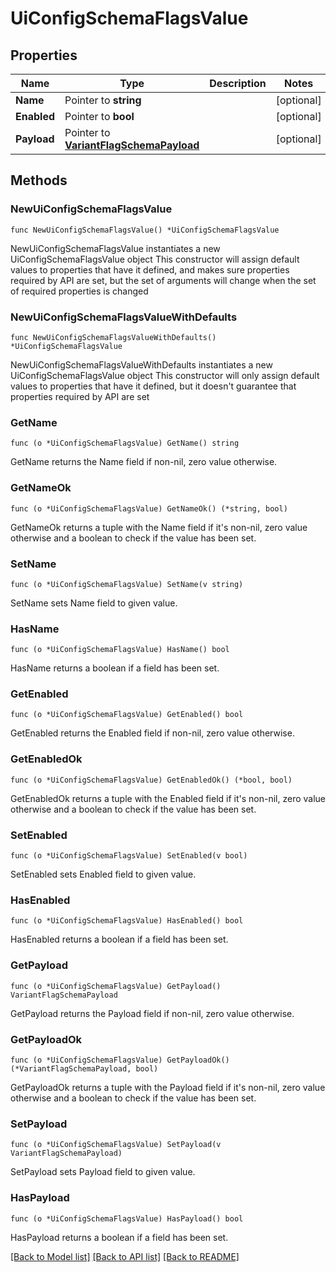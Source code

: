 # UiConfigSchemaFlagsValue

## Properties

Name | Type | Description | Notes
------------ | ------------- | ------------- | -------------
**Name** | Pointer to **string** |  | [optional] 
**Enabled** | Pointer to **bool** |  | [optional] 
**Payload** | Pointer to [**VariantFlagSchemaPayload**](VariantFlagSchemaPayload.md) |  | [optional] 

## Methods

### NewUiConfigSchemaFlagsValue

`func NewUiConfigSchemaFlagsValue() *UiConfigSchemaFlagsValue`

NewUiConfigSchemaFlagsValue instantiates a new UiConfigSchemaFlagsValue object
This constructor will assign default values to properties that have it defined,
and makes sure properties required by API are set, but the set of arguments
will change when the set of required properties is changed

### NewUiConfigSchemaFlagsValueWithDefaults

`func NewUiConfigSchemaFlagsValueWithDefaults() *UiConfigSchemaFlagsValue`

NewUiConfigSchemaFlagsValueWithDefaults instantiates a new UiConfigSchemaFlagsValue object
This constructor will only assign default values to properties that have it defined,
but it doesn't guarantee that properties required by API are set

### GetName

`func (o *UiConfigSchemaFlagsValue) GetName() string`

GetName returns the Name field if non-nil, zero value otherwise.

### GetNameOk

`func (o *UiConfigSchemaFlagsValue) GetNameOk() (*string, bool)`

GetNameOk returns a tuple with the Name field if it's non-nil, zero value otherwise
and a boolean to check if the value has been set.

### SetName

`func (o *UiConfigSchemaFlagsValue) SetName(v string)`

SetName sets Name field to given value.

### HasName

`func (o *UiConfigSchemaFlagsValue) HasName() bool`

HasName returns a boolean if a field has been set.

### GetEnabled

`func (o *UiConfigSchemaFlagsValue) GetEnabled() bool`

GetEnabled returns the Enabled field if non-nil, zero value otherwise.

### GetEnabledOk

`func (o *UiConfigSchemaFlagsValue) GetEnabledOk() (*bool, bool)`

GetEnabledOk returns a tuple with the Enabled field if it's non-nil, zero value otherwise
and a boolean to check if the value has been set.

### SetEnabled

`func (o *UiConfigSchemaFlagsValue) SetEnabled(v bool)`

SetEnabled sets Enabled field to given value.

### HasEnabled

`func (o *UiConfigSchemaFlagsValue) HasEnabled() bool`

HasEnabled returns a boolean if a field has been set.

### GetPayload

`func (o *UiConfigSchemaFlagsValue) GetPayload() VariantFlagSchemaPayload`

GetPayload returns the Payload field if non-nil, zero value otherwise.

### GetPayloadOk

`func (o *UiConfigSchemaFlagsValue) GetPayloadOk() (*VariantFlagSchemaPayload, bool)`

GetPayloadOk returns a tuple with the Payload field if it's non-nil, zero value otherwise
and a boolean to check if the value has been set.

### SetPayload

`func (o *UiConfigSchemaFlagsValue) SetPayload(v VariantFlagSchemaPayload)`

SetPayload sets Payload field to given value.

### HasPayload

`func (o *UiConfigSchemaFlagsValue) HasPayload() bool`

HasPayload returns a boolean if a field has been set.


[[Back to Model list]](../README.md#documentation-for-models) [[Back to API list]](../README.md#documentation-for-api-endpoints) [[Back to README]](../README.md)


